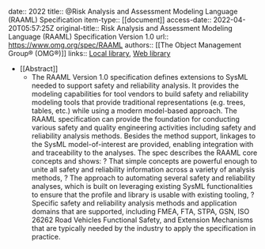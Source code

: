 date:: 2022
title:: @Risk Analysis and Assessment Modeling Language (RAAML) Specification
item-type:: [[document]]
access-date:: 2022-04-20T05:57:25Z
original-title:: Risk Analysis and Assessment Modeling Language (RAAML) Specification Version 1.0
url:: https://www.omg.org/spec/RAAML
authors:: [[The Object Management Group® (OMG®)]]
links:: [Local library](zotero://select/library/items/WK5R5RF9), [Web library](https://www.zotero.org/users/6520516/items/WK5R5RF9)

- [[Abstract]]
	- The RAAML Version 1.0 specification defines extensions to SysML needed to support safety and reliability analysis. It provides the modeling capabilities for tool vendors to build safety and reliability modeling tools that provide traditional representations (e.g. trees, tables, etc.) while using a modern model-based approach. The RAAML specification can provide the foundation for conducting various safety and quality engineering activities including safety and reliability analysis methods. Besides the method support, linkages to the SysML model-of-interest are provided, enabling integration with and traceability to the analyses. The spec describes the RAAML core concepts and shows: ? That simple concepts are powerful enough to unite all safety and reliability information across a variety of analysis methods, ? The approach to automating several safety and reliability analyses, which is built on leveraging existing SysML functionalities to ensure that the profile and library is usable with existing tooling, ? Specific safety and reliability analysis methods and application domains that are supported, including FMEA, FTA, STPA, GSN, ISO 26262 Road Vehicles Functional Safety, and Extension Mechanisms that are typically needed by the industry to apply the specification in practice.